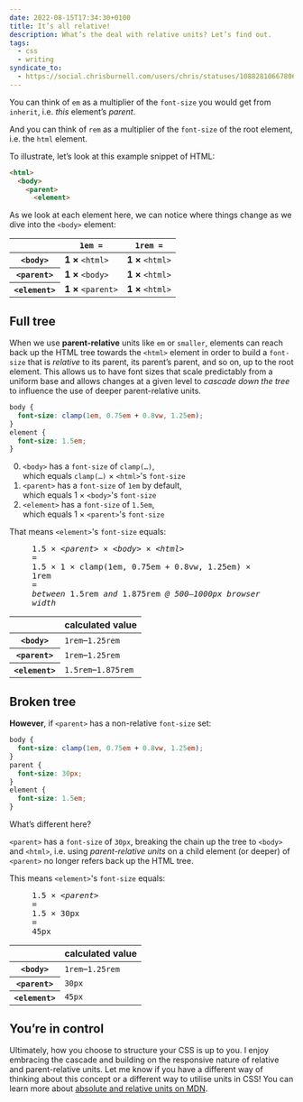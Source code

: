 ```yaml
---
date: 2022-08-15T17:34:30+0100
title: It’s all relative!
description: What’s the deal with relative units? Let’s find out.
tags:
  - css
  - writing
syndicate_to:
  - https://social.chrisburnell.com/users/chris/statuses/108828106678063995
---
```


You can think of `em` as a multiplier of the `font-size` you would get from `inherit`, i.e. *this* element’s *parent*.

And you can think of `rem` as a multiplier of the `font-size` of the root element, i.e. the `html` element.

To illustrate, let’s look at this example snippet of HTML:

```html
<html>
  <body>
    <parent>
      <element>
```

As we look at each element here, we can notice where things change as we dive into the `<body>` element:

<table>
    <thead>
        <tr>
            <th> </th>
            <th><code>1em =</code></th>
            <th><code>1rem =</code></th>
        </tr>
    </thead>
    <tbody>
        <tr>
            <th><code>&lt;body&gt;</code></th>
            <td><strong>1 ×</strong> <code>&lt;html&gt;</code></td>
            <td><strong>1 ×</strong> <code>&lt;html&gt;</code></td>
        </tr>
        <tr>
            <th><code>&lt;parent&gt;</code></th>
            <td><strong>1 ×</strong> <code class="strong">&lt;body&gt;</code></td>
            <td><strong>1 ×</strong> <code>&lt;html&gt;</code></td>
        </tr>
        <tr>
            <th><code>&lt;element&gt;</code></th>
            <td><strong>1 ×</strong> <code class="strong">&lt;parent&gt;</code></td>
            <td><strong>1 ×</strong> <code>&lt;html&gt;</code></td>
        </tr>
    </tbody>
</table>

## Full tree

When we use **parent-relative** units like `em` or `smaller`, elements can reach back up the HTML tree towards the `<html>` element in order to build a `font-size` that is *relative* to its parent, its parent’s parent, and so on, up to the root element. This allows us to have font sizes that scale predictably from a uniform base and allows changes at a given level to *cascade down the tree* to influence the use of deeper parent-relative units.

```css
body {
  font-size: clamp(1em, 0.75em + 0.8vw, 1.25em);
}
element {
  font-size: 1.5em;
}
```

0. `<body>` has a `font-size` of `clamp(…)`, <br>which equals `clamp(…)` × `<html>`'s `font-size`
0. `<parent>` has a `font-size` of `1em` by default, <br>which equals 1 × `<body>`'s `font-size`
0. `<element>` has a `font-size` of `1.5em`, <br>which equals 1 × `<parent>`'s `font-size`

That means `<element>`'s `font-size` equals:

<figure>
    <samp class="beta  center">1.5 × <var>&lt;parent&gt;</var> × <var>&lt;body&gt;</var> × <var>&lt;html&gt;</var><br>=<br>1.5 &times; 1 &times; clamp(1em, 0.75em + 0.8vw, 1.25em) &times; 1rem<br>=<br><em>between</em> 1.5rem <em>and</em> 1.875rem <em>@ 500–1000px browser width</em></samp>
</figure>

<table>
    <thead>
        <tr>
            <th> </th>
            <th>calculated value</th>
        </tr>
    </thead>
    <tbody>
        <tr>
            <th><code>&lt;body&gt;</code></th>
            <td><code>1rem</code>–<code>1.25rem</code></td>
        </tr>
        <tr>
            <th><code>&lt;parent&gt;</code></th>
            <td><code>1rem</code>–<code>1.25rem</code></td>
        </tr>
        <tr>
            <th><code>&lt;element&gt;</code></th>
            <td><code>1.5rem</code>–<code>1.875rem</code></td>
        </tr>
    </tbody>
</table>

## Broken tree

**However**, if `<parent>` has a non-relative `font-size` set:

```css
body {
  font-size: clamp(1em, 0.75em + 0.8vw, 1.25em);
}
parent {
  font-size: 30px;
}
element {
  font-size: 1.5em;
}
```

What’s different here?

`<parent>` has a `font-size` of `30px`, breaking the chain up the tree to `<body>` and `<html>`, i.e. using *parent-relative units* on a child element (or deeper) of `<parent>` no longer refers back up the HTML tree.

This means `<element>`'s `font-size` equals:

<figure>
    <samp class="beta  center">1.5 × <var>&lt;parent&gt;</var><br>=<br>1.5 &times; 30px<br>=<br>45px</samp>
</figure>

<table>
    <thead>
        <tr>
            <th> </th>
            <th>calculated value</th>
        </tr>
    </thead>
    <tbody>
        <tr>
            <th><code>&lt;body&gt;</code></th>
            <td><code>1rem</code>–<code>1.25rem</code></td>
        </tr>
        <tr>
            <th><code>&lt;parent&gt;</code></th>
            <td><code>30px</code></td>
        </tr>
        <tr>
            <th><code>&lt;element&gt;</code></th>
            <td><code>45px</code></td>
        </tr>
    </tbody>
</table>

## You’re in control

Ultimately, how you choose to structure your CSS is up to you. I enjoy embracing the cascade and building on the responsive nature of relative and parent-relative units. Let me know if you have a different way of thinking about this concept or a different way to utilise units in CSS! You can learn more about [absolute and relative units on MDN](https://developer.mozilla.org/en-US/docs/Learn/CSS/Building_blocks/Values_and_units).

